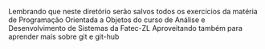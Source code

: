 Lembrando que neste diretório serão salvos todos os exercícios da matéria de Programação Orientada a Objetos do curso de Análise e Desenvolvimento de Sistemas da Fatec-ZL
Aproveitando também para aprender mais sobre git e git-hub
